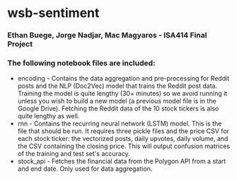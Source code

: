 # wsb-sentiment

### Ethan Buege, Jorge Nadjar, Mac Magyaros - ISA414 Final Project

### The following notebook files are included: 

- encoding - Contains the data aggregation and pre-processing for Reddit posts and the NLP (Doc2Vec) model that trains the Reddit post data. Training the model is quite lengthy (30+ minutes) so we avoid running it unless you wish to build a new model (a previous model file is in the Google Drive). Fetching the Reddit data of the 10 stock tickers is also quite lengthy as well.
- rnn - Contains the recurring neural network (LSTM) model. This is the file that should be run. It requires three pickle files and the price CSV for each stock ticker: the vectorized posts, daily upvotes, daily volume, and the CSV containing the closing price. This will output confusion matrices of the training and test set's accuracy.
- stock_api - Fetches the financial data from the Polygon API from a start and end date. Only used for data aggregation.
